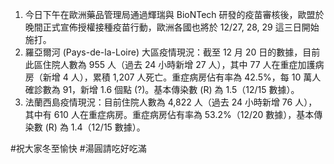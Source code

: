 1. 今日下午在歐洲藥品管理局通過輝瑞與 BioNTech 研發的疫苗審核後，歐盟於晚間正式宣佈授權接種疫苗行動，歐洲各國也將於 12/27, 28, 29 這三日開始施打。
1. 羅亞爾河 \(Pays-de-la-Loire\) 大區疫情現況：截至 12 月 20 日的數據，目前此區住院人數為 955 人（過去 24 小時新增 27 人），其中 77 人在重症加護病房（新增 4 人），累積 1,207 人死亡。重症病房佔有率為 42.5%，每 10 萬人確診數為 91，新增 1.6 個點 (<Fish>?</Fish>)。基本傳染數 \(R\) 為 1.5（12/15 數據）。
1. 法蘭西島疫情現況：目前住院人數為 4,822 人（過去 24 小時新增 76 人），其中有 610 人在重症病房。重症病房佔有率為 53.2%（12/20 數據），基本傳染數 \(R\) 為 1.4（12/15 數據）。

<Grace>#祝大家冬至愉快 #湯圓請吃好吃滿</Grace>